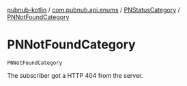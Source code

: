 [pubnub-kotlin](../../index.md) / [com.pubnub.api.enums](../index.md) / [PNStatusCategory](index.md) / [PNNotFoundCategory](./-p-n-not-found-category.md)

# PNNotFoundCategory

`PNNotFoundCategory`

The subscriber got a HTTP 404 from the server.

